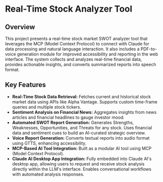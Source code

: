# Real-Time Stock Analyzer Tool

## Overview

This project presents a real-time stock market SWOT analyzer tool that leverages the MCP (Model Context Protocol) to connect with Claude for data processing and natural language interaction. It also includes a PDF-to-voice generation module for improved accessibility and reporting in the web interface. The system collects and analyzes real-time financial data, provides actionable insights, and converts summarized reports into speech format. 
## Key Features

*   **Real-Time Stock Data Retrieval:** Fetches current and historical stock market data using APIs like Alpha Vantage. Supports custom time-frame queries and multiple stock tickers.
*   **Sentiment Analysis on Financial News:** Aggregates insights from news articles and financial headlines to gauge investor mood.
*   **Automated SWOT Report Generation:** Generates Strengths, Weaknesses, Opportunities, and Threats for any stock. Uses financial data and sentiment cues to build an AI-curated strategic overview.
*   **Voice Report Generation:** Converts textual reports into audio format using GTTS, enhancing accessibility.
*   **MCP-Based AI Tool Integration:** Built as a modular AI tool using MCP (Model Context Protocol).
*   **Claude AI Desktop App Integration:** Fully embedded into Claude AI's desktop app, allowing users to request and receive stock analysis directly within the LLM's interface. Enables conversational workflows with automated analysis responses.
